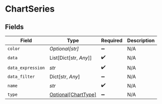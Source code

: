 # ChartSeries


## Fields

| Field                                                   | Type                                                    | Required                                                | Description                                             |
| ------------------------------------------------------- | ------------------------------------------------------- | ------------------------------------------------------- | ------------------------------------------------------- |
| `color`                                                 | *Optional[str]*                                         | :heavy_minus_sign:                                      | N/A                                                     |
| `data`                                                  | List[Dict[str, *Any*]]                                  | :heavy_check_mark:                                      | N/A                                                     |
| `data_expression`                                       | *str*                                                   | :heavy_check_mark:                                      | N/A                                                     |
| `data_filter`                                           | Dict[str, *Any*]                                        | :heavy_minus_sign:                                      | N/A                                                     |
| `name`                                                  | *str*                                                   | :heavy_check_mark:                                      | N/A                                                     |
| `type`                                                  | [Optional[ChartType]](../../models/shared/charttype.md) | :heavy_minus_sign:                                      | N/A                                                     |